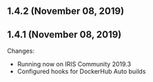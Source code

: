 ## 1.4.2 (November 08, 2019)


## 1.4.1 (November 08, 2019)

Changes:
- Running now on IRIS Community 2019.3
- Configured hooks for DockerHub Auto builds
